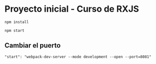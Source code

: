 # Proyecto inicial - Curso de RXJS



```
npm install
```


```
npm start
```


## Cambiar el puerto

```
"start": "webpack-dev-server --mode development --open --port=8081"
```

